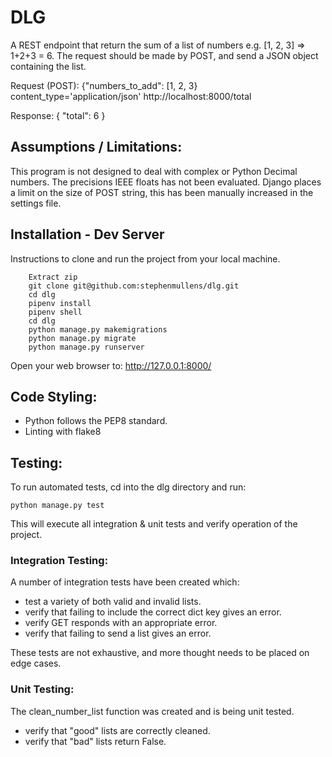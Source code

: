 # DLG

A REST endpoint that return the sum of a list of numbers e.g. [1, 2, 3] => 1+2+3 = 6.
The request should be made by POST, and send a JSON object containing the list.

Request (POST):
	{"numbers_to_add": [1, 2, 3}
	content_type='application/json'
	http://localhost:8000/total

Response:
	{
		"total": 6
	}


## Assumptions / Limitations:
This program is not designed to deal with complex or Python Decimal numbers.
The precisions IEEE floats has not been evaluated.
Django places a limit on the size of POST string, this has been manually increased in the settings file.


## Installation - Dev Server

Instructions to clone and run the project from your local machine.

```
	Extract zip
	git clone git@github.com:stephenmullens/dlg.git
	cd dlg
	pipenv install
	pipenv shell
	cd dlg
	python manage.py makemigrations
	python manage.py migrate
	python manage.py runserver
```
Open your web browser to:
http://127.0.0.1:8000/


## Code Styling:
- Python follows the PEP8 standard.
- Linting with flake8


## Testing:

To run automated tests, cd into the dlg directory and run:

```
python manage.py test
```

This will execute all integration & unit tests and verify operation of the project.


### Integration Testing:
A number of integration tests have been created which:
- test a variety of both valid and invalid lists.
- verify that failing to include the correct dict key gives an error.
- verify GET responds with an appropriate error.
- verify that failing to send a list gives an error.

These tests are not exhaustive, and more thought needs to be placed on edge cases.


### Unit Testing:
The clean_number_list function was created and is being unit tested.
- verify that "good" lists are correctly cleaned.
- verify that "bad" lists return False.
